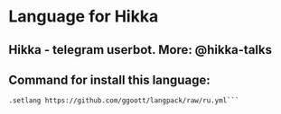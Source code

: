 # Language for Hikka

## Hikka - telegram userbot. More: @hikka-talks

## Command for install this language:
```hikka
.setlang https://github.com/ggoott/langpack/raw/ru.yml```
